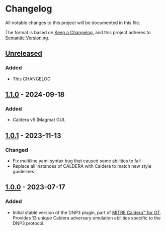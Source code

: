 # Changelog

All notable changes to this project will be documented in this file.

The format is based on [Keep a Changelog](https://keepachangelog.com/en/1.1.0/),
and this project adheres to [Semantic Versioning](https://semver.org/spec/v2.0.0.html).

## [Unreleased]

### Added

- This CHANGELOG 

## [1.1.0] - 2024-09-18

### Added

- Caldera v5 (Magma) GUI.

## [1.0.1] - 2023-11-13

### Changed

- Fix multiline yaml syntax bug that caused some abilities to fail
- Replace all instances of CALDERA with Caldera to match new style guidelines

## [1.0.0] - 2023-07-17

### Added

- Initial stable version of the DNP3 plugin, part of [MITRE Caldera™ for OT](https://github.com/mitre/caldera-ot). Provides 13 unique Caldera adversary emulation abilities specific to the DNP3 protocol.

[unreleased]: https://github.com/mitre/dnp3/compare/v1.1.0...HEAD
[1.1.0]: https://github.com/mitre/dnp3/compare/v1.0.1...v1.1.0
[1.0.1]: https://github.com/mitre/dnp3/compare/v1.0.0...v1.0.1
[1.0.0]: https://github.com/mitre/dnp3/releases/tag/v1.0.0

